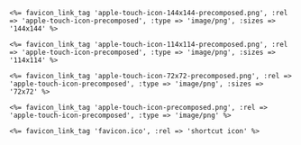     <%= favicon_link_tag 'apple-touch-icon-144x144-precomposed.png', :rel => 'apple-touch-icon-precomposed', :type => 'image/png', :sizes => '144x144' %>

    <%= favicon_link_tag 'apple-touch-icon-114x114-precomposed.png', :rel => 'apple-touch-icon-precomposed', :type => 'image/png', :sizes => '114x114' %>

    <%= favicon_link_tag 'apple-touch-icon-72x72-precomposed.png', :rel => 'apple-touch-icon-precomposed', :type => 'image/png', :sizes => '72x72' %>

    <%= favicon_link_tag 'apple-touch-icon-precomposed.png', :rel => 'apple-touch-icon-precomposed', :type => 'image/png' %>

    <%= favicon_link_tag 'favicon.ico', :rel => 'shortcut icon' %>
